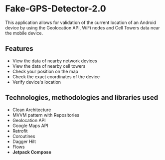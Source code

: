 # Fake-GPS-Detector-2.0

This application allows for validation of the current location of an Android device by using the Geolocation API, WiFi nodes and Cell Towers data near the mobile device.

## Features
- View the data of nearby network devices
- View the data of nearby cell towers
- Check your position on the map
- Check the exact coordinates of the device
- Verify device's location

## Technologies, methodologies and libraries used
- Clean Architecture
- MVVM pattern with Repositories
- Geolocation API
- Google Maps API
- Retrofit
- Coroutines
- Dagger Hilt
- Flows
- **Jetpack Compose**
